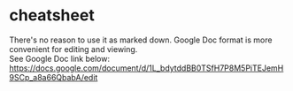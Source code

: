 # cheatsheet

There's no reason to use it as marked down. Google Doc format is more convenient for editing and viewing.\
See Google Doc link below:\
https://docs.google.com/document/d/1L_bdytddBB0TSfH7P8M5PiTEJemH9SCp_a8a66QbabA/edit
